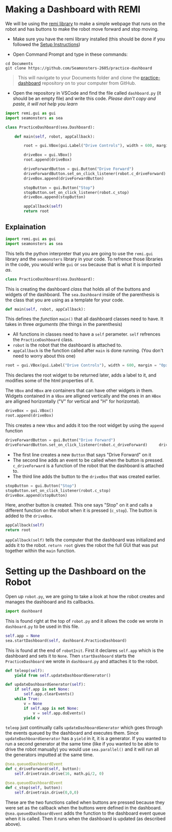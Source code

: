 # Making a Dashboard with REMI

We will be using the [remi library](https://buildmedia.readthedocs.org/media/pdf/remi/latest/remi.pdf) to make a simple webpage that runs on the robot and has buttons to make the robot move forward and stop moving.

- Make sure you have the remi library installed (this should be done if you followed the [Setup Instructions](../setup))

- Open Command Prompt and type in these commands:
```
cd Documents
git clone https://github.com/Seamonsters-2605/practice-dashboard
```
>This will navigate to your Documents folder and clone the [practice-dashboard](https://github.com/Seamonsters-2605/practice-dashboard) repository on to your computer from GitHub.

- Open the repository in VSCode and find the file called `dashboard.py` (it should be an empty file) and write this code. *Please don't copy and paste, it will not help you learn*

``` python
import remi.gui as gui
import seamonsters as sea

class PracticeDashboard(sea.Dashboard):

    def main(self, robot, appCallback):

        root = gui.VBox(gui.Label("Drive Controls"), width = 600, margin = "0px auto")  

        driveBox = gui.VBox()
        root.append(driveBox)

        driveForwardButton = gui.Button("Drive Forward")
        driveForwardButton.set_on_click_listener(robot.c_driveForward)
        driveBox.append(driveForwardButton)

        stopButton = gui.Button("Stop")
        stopButton.set_on_click_listener(robot.c_stop)
        driveBox.append(stopButton)

        appCallback(self)
        return root
```

## Explaination

```python
import remi.gui as gui
import seamonsters as sea
```
This tells the python interpreter that you are going to use the `remi.gui` library and the `seamonsters` library in your code. To refrence those libraries in the code, you would write `gui` or `sea` because that is what it is imported *as*.

```python
class PracticeDashboard(sea.Dashboard):
```
This is creating the dashboard *class* that holds all of the buttons and widgets of the dashboard. The `sea.Dashboard` inside of the parenthesis is the class that you are using as a template for your code.
```python
def main(self, robot, appCallback):
```
This defines the *function* `main()` that all dashboard classes need to have. It takes in three *arguments* (the things in the parenthesis)
- All functions in classes need to have a `self` perameter. `self` refrences the `PracticeDashboard` class.
- `robot` is the robot that the dashboard is attached to.
- `appCallback` is the function called after `main` is done running. (You don't need to worry about this one)

```python
root = gui.VBox(gui.Label("Drive Controls"), width = 600, margin = "0px auto")
```
This declares the root widget to be returned later, adds a label to it, and modifies some of the html properties of it. 

The `VBox` and `HBox` are containers that can have other widgets in them. Widgets contained in a `VBox` are alligned vertically and the ones in an `HBox` are alligned horizontally ("V" for vertical and "H" for horizontal).
```python
driveBox = gui.VBox()
root.append(driveBox)
```
This creates a new `VBox` and adds it too the root widget by using the `append` function
```python
driveForwardButton = gui.Button("Drive Forward")
driveForwardButton.set_on_click_listener(robot.c_driveForward)     driveBox.append(driveForwardButton)
```
- The first line creates a new `Button` that says "Drive Forward" on it
- The second line adds an event to be called when the button is pressed. `c_driveForward` is a function of the robot that the dashboard is attached to. 
- The third line adds the button to the `driveBox` that was created earlier.

```python
stopButton = gui.Button("Stop")
stopButton.set_on_click_listener(robot.c_stop)
driveBox.append(stopButton)
```
Here, another button is created. This one says "Stop" on it and calls a different function on the robot when it is pressed (`c_stop`). The button is added to the `driveBox`.
```python
appCallback(self)
return root
```
`appCallback(self)` tells the computer that the dashboard was initialized and adds it to the robot. `return root` gives the robot the full GUI that was put together within the `main` function.
# Setting up the Dashboard on the Robot
Open up `robot.py`, we are going to take a look at how the robot creates and manages the dashboard and its callbacks.
```python
import dashboard
```
This is found right at the top of `robot.py` and it allows the code we wrote in `dashboard.py` to be used in this file.
```python 
self.app = None
sea.startDashboard(self, dashboard.PracticeDashboard)
```
This is found at the end of `robotInit`. First it declares `self.app` which is the dashboard and sets it to `None`. Then `startDashboard` starts the `PracticeDashboard` we wrote in `dashboard.py` and attaches it to the robot.
```python
def teleop(self):
    yield from self.updateDashboardGenerator()
```
```python
def updateDashboardGenerator(self):
    if self.app is not None:
        self.app.clearEvents()
    while True:
        v = None
        if self.app is not None:
            v = self.app.doEvents()
        yield v
```
`teleop` just continually calls `updateDashboardGenerator` which goes through the events queued by the dashboard and executes them. Since `updateDashboardGenerator` has a `yield` in it, it is a generator. If you wanted to run a second generator at the same time (like if you wanted to be able to drive the robot manually) you would use `sea.parallel()` and it will run all the generators imputted at the same time.
```python
@sea.queuedDashboardEvent
def c_driveForward(self, button):
    self.drivetrain.drive(16, math.pi/2, 0)

@sea.queuedDashboardEvent
def c_stop(self, button):
    self.drivetrain.drive(0,0,0)
```
These are the two functions called when buttons are pressed because they were set as the callback when the buttons were defined in the dashboard. `@sea.queuedDashboardEvent` adds the function to the dashboard event queue when it is called. Then it runs when the dashboard is updated (as described above).